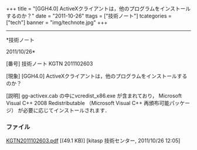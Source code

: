 ﻿+++
title = "[GGH4.0] ActiveXクライアントは，他のプログラムをインストールするのか？"
date = "2011-10-26"
ttags = ["技術ノート"]
tcategories = ["tech"]
banner = "img/technote.jpg"
+++

-----------------------------------------------------------------------------------------------------------------------------

*技術ノート

2011/10/26*


[番号]
技術ノート KGTN 2011102603

[現象]
[GGH4.0] ActiveXクライアントは，他のプログラムをインストールするのか？

[説明]
gg-activex.cab の中にvcredist_x86.exe が含まれており， Microsoft Visual
C++ 2008 Redistributable （Microsoft Visual C++ 再頒布可能パッケージ）
が必要に応じてインストールされます．


### ファイル

 
 


[KGTN2011102603.pdf](http://techreport.kitasp.net/attachments/download/684/KGTN2011102603.pdf)
 [(49.1 KB)] [kitasp 技術センター, 2011/10/26
12:05]


 


 

